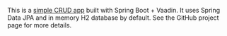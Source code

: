 This is a [simple CRUD app](https://github.com/ravi-kumar-chinta/spring-data-vaadin-crud) 
built with Spring Boot + Vaadin. It uses Spring Data JPA and in memory H2 
database by default. See the GitHub project page for more details.


